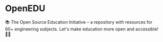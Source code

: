 # OpenEDU
:books: The Open Source Education Initiative – a repository with resources for 60+ engineering subjects. Let's make education more open and accessible! :rocket::sparkles:


